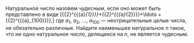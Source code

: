 Натуральное число назовем <i>чудесным</i>, если оно может быть представлено в виде 
\[{{2}^{{{a}_{1}}}}+{{2}^{{{a}_{2}}}}+\ldots +{{2}^{{{a}_{100}}}},\]
где ${{a}_{1}}$, ${{a}_{2}}$, $\ldots$, ${{a}_{100}}$ — неотрицательные целые числа, не обязательно различные.
Найдите наименьшее натуральное $n$ такое, что ни одно натуральное число, делящееся на $n$, не является чудесным.